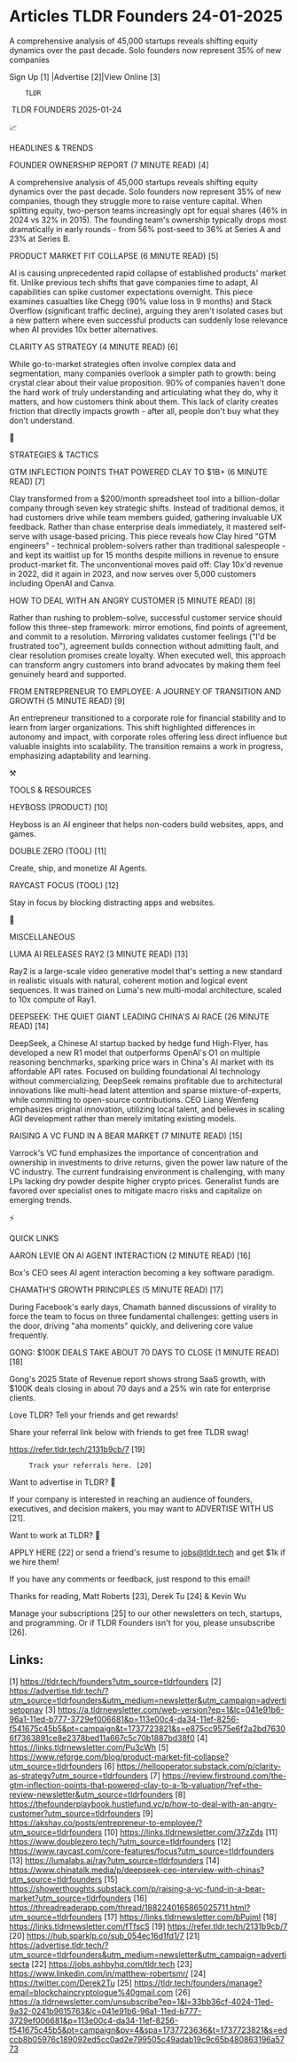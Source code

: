 # Articles TLDR Founders 24-01-2025

A comprehensive analysis of 45,000 startups reveals shifting equity
dynamics over the past decade. Solo founders now represent 35% of new
companies ‌ ‌ ‌ ‌ ‌ ‌ ‌ ‌ ‌ ‌ ‌ ‌ ‌ ‌ ‌ ‌ ‌ ‌ ‌ ‌ ‌ ‌ ‌ ‌ ‌ ‌  ‌ ‌ ‌ ‌ ‌ ‌ ‌ ‌ ‌ ‌ ‌ ‌ ‌ ‌ ‌ ‌ ‌ ‌ ‌ ‌ ‌ ‌ ‌ ‌ ‌ ‌ 


 Sign Up [1] |Advertise [2]|View Online [3] 

		TLDR 

 TLDR FOUNDERS 2025-01-24

📈 

HEADLINES & TRENDS

 FOUNDER OWNERSHIP REPORT (7 MINUTE READ) [4] 

 A comprehensive analysis of 45,000 startups reveals shifting equity
dynamics over the past decade. Solo founders now represent 35% of new
companies, though they struggle more to raise venture capital. When
splitting equity, two-person teams increasingly opt for equal shares
(46% in 2024 vs 32% in 2015). The founding team's ownership typically
drops most dramatically in early rounds - from 56% post-seed to 36% at
Series A and 23% at Series B. 

 PRODUCT MARKET FIT COLLAPSE (6 MINUTE READ) [5] 

 AI is causing unprecedented rapid collapse of established products'
market fit. Unlike previous tech shifts that gave companies time to
adapt, AI capabilities can spike customer expectations overnight. This
piece examines casualties like Chegg (90% value loss in 9 months) and
Stack Overflow (significant traffic decline), arguing they aren't
isolated cases but a new pattern where even successful products can
suddenly lose relevance when AI provides 10x better alternatives. 

 CLARITY AS STRATEGY (4 MINUTE READ) [6] 

 While go-to-market strategies often involve complex data and
segmentation, many companies overlook a simpler path to growth: being
crystal clear about their value proposition. 90% of companies haven't
done the hard work of truly understanding and articulating what they
do, why it matters, and how customers think about them. This lack of
clarity creates friction that directly impacts growth - after all,
people don't buy what they don't understand. 

🧠 

STRATEGIES & TACTICS

 GTM INFLECTION POINTS THAT POWERED CLAY TO $1B+ (6 MINUTE READ) [7] 

 Clay transformed from a $200/month spreadsheet tool into a
billion-dollar company through seven key strategic shifts. Instead of
traditional demos, it had customers drive while team members guided,
gathering invaluable UX feedback. Rather than chase enterprise deals
immediately, it mastered self-serve with usage-based pricing. This
piece reveals how Clay hired "GTM engineers" - technical
problem-solvers rather than traditional salespeople - and kept its
waitlist up for 15 months despite millions in revenue to ensure
product-market fit. The unconventional moves paid off: Clay 10x'd
revenue in 2022, did it again in 2023, and now serves over 5,000
customers including OpenAI and Canva. 

 HOW TO DEAL WITH AN ANGRY CUSTOMER (5 MINUTE READ) [8] 

 Rather than rushing to problem-solve, successful customer service
should follow this three-step framework: mirror emotions, find points
of agreement, and commit to a resolution. Mirroring validates customer
feelings ("I'd be frustrated too"), agreement builds connection
without admitting fault, and clear resolution promises create loyalty.
When executed well, this approach can transform angry customers into
brand advocates by making them feel genuinely heard and supported. 

 FROM ENTREPRENEUR TO EMPLOYEE: A JOURNEY OF TRANSITION AND GROWTH (5
MINUTE READ) [9] 

 An entrepreneur transitioned to a corporate role for financial
stability and to learn from larger organizations. This shift
highlighted differences in autonomy and impact, with corporate roles
offering less direct influence but valuable insights into scalability.
The transition remains a work in progress, emphasizing adaptability
and learning. 

⚒️ 

TOOLS & RESOURCES

 HEYBOSS (PRODUCT) [10] 

 Heyboss is an AI engineer that helps non-coders build websites, apps,
and games. 

 DOUBLE ZERO (TOOL) [11] 

 Create, ship, and monetize AI Agents. 

 RAYCAST FOCUS (TOOL) [12] 

 Stay in focus by blocking distracting apps and websites. 

🎁 

MISCELLANEOUS

 LUMA AI RELEASES RAY2 (3 MINUTE READ) [13] 

 Ray2 is a large-scale video generative model that's setting a new
standard in realistic visuals with natural, coherent motion and
logical event sequences. It was trained on Luma's new multi-modal
architecture, scaled to 10x compute of Ray1. 

 DEEPSEEK: THE QUIET GIANT LEADING CHINA'S AI RACE (26 MINUTE READ)
[14] 

 DeepSeek, a Chinese AI startup backed by hedge fund High-Flyer, has
developed a new R1 model that outperforms OpenAI's O1 on multiple
reasoning benchmarks, sparking price wars in China's AI market with
its affordable API rates. Focused on building foundational AI
technology without commercializing, DeepSeek remains profitable due to
architectural innovations like multi-head latent attention and sparse
mixture-of-experts, while committing to open-source contributions. CEO
Liang Wenfeng emphasizes original innovation, utilizing local talent,
and believes in scaling AGI development rather than merely imitating
existing models. 

 RAISING A VC FUND IN A BEAR MARKET (7 MINUTE READ) [15] 

 Varrock's VC fund emphasizes the importance of concentration and
ownership in investments to drive returns, given the power law nature
of the VC industry. The current fundraising environment is
challenging, with many LPs lacking dry powder despite higher crypto
prices. Generalist funds are favored over specialist ones to mitigate
macro risks and capitalize on emerging trends. 

⚡ 

QUICK LINKS

 AARON LEVIE ON AI AGENT INTERACTION (2 MINUTE READ) [16] 

 Box's CEO sees AI agent interaction becoming a key software paradigm.


 CHAMATH'S GROWTH PRINCIPLES (5 MINUTE READ) [17] 

 During Facebook's early days, Chamath banned discussions of virality
to force the team to focus on three fundamental challenges: getting
users in the door, driving "aha moments" quickly, and delivering core
value frequently. 

 GONG: $100K DEALS TAKE ABOUT 70 DAYS TO CLOSE (1 MINUTE READ) [18] 

 Gong's 2025 State of Revenue report shows strong SaaS growth, with
$100K deals closing in about 70 days and a 25% win rate for enterprise
clients. 

Love TLDR? Tell your friends and get rewards!

 Share your referral link below with friends to get free TLDR swag! 

 https://refer.tldr.tech/2131b9cb/7 [19] 

		 Track your referrals here. [20] 

Want to advertise in TLDR? 📰

 If your company is interested in reaching an audience of founders,
executives, and decision makers, you may want to ADVERTISE WITH US
[21]. 

Want to work at TLDR? 💼

 APPLY HERE [22] or send a friend's resume to jobs@tldr.tech and get
$1k if we hire them! 

 If you have any comments or feedback, just respond to this email! 

Thanks for reading, 
Matt Roberts [23], Derek Tu [24] & Kevin Wu 

 Manage your subscriptions [25] to our other newsletters on tech,
startups, and programming. Or if TLDR Founders isn't for you, please
unsubscribe [26]. 

 

Links:
------
[1] https://tldr.tech/founders?utm_source=tldrfounders
[2] https://advertise.tldr.tech/?utm_source=tldrfounders&utm_medium=newsletter&utm_campaign=advertisetopnav
[3] https://a.tldrnewsletter.com/web-version?ep=1&lc=041e91b6-96a1-11ed-b777-3729ef006681&p=113e00c4-da34-11ef-8256-f541675c45b5&pt=campaign&t=1737723821&s=e875cc9575e6f2a2bd76306f7363891ce8e2378bed11a667c5c70b1887bd38f0
[4] https://links.tldrnewsletter.com/Pu3cWh
[5] https://www.reforge.com/blog/product-market-fit-collapse?utm_source=tldrfounders
[6] https://hellooperator.substack.com/p/clarity-as-strategy?utm_source=tldrfounders
[7] https://review.firstround.com/the-gtm-inflection-points-that-powered-clay-to-a-1b-valuation/?ref=the-review-newsletter&utm_source=tldrfounders
[8] https://thefounderplaybook.hustlefund.vc/p/how-to-deal-with-an-angry-customer?utm_source=tldrfounders
[9] https://akshay.co/posts/entrepreneur-to-employee/?utm_source=tldrfounders
[10] https://links.tldrnewsletter.com/37zZds
[11] https://www.doublezero.tech/?utm_source=tldrfounders
[12] https://www.raycast.com/core-features/focus?utm_source=tldrfounders
[13] https://lumalabs.ai/ray?utm_source=tldrfounders
[14] https://www.chinatalk.media/p/deepseek-ceo-interview-with-chinas?utm_source=tldrfounders
[15] https://showerthoughts.substack.com/p/raising-a-vc-fund-in-a-bear-market?utm_source=tldrfounders
[16] https://threadreaderapp.com/thread/1882240165865025711.html?utm_source=tldrfounders
[17] https://links.tldrnewsletter.com/bPujmI
[18] https://links.tldrnewsletter.com/fTfscS
[19] https://refer.tldr.tech/2131b9cb/7
[20] https://hub.sparklp.co/sub_054ec16d1fd1/7
[21] https://advertise.tldr.tech/?utm_source=tldrfounders&utm_medium=newsletter&utm_campaign=advertisecta
[22] https://jobs.ashbyhq.com/tldr.tech
[23] https://www.linkedin.com/in/matthew-robertsmr/
[24] https://twitter.com/Derek2Tu
[25] https://tldr.tech/founders/manage?email=blockchaincryptologue%40gmail.com
[26] https://a.tldrnewsletter.com/unsubscribe?ep=1&l=33bb36cf-4024-11ed-9a32-0241b9615763&lc=041e91b6-96a1-11ed-b777-3729ef006681&p=113e00c4-da34-11ef-8256-f541675c45b5&pt=campaign&pv=4&spa=1737723636&t=1737723821&s=edccb8b05976c189092ed5cc0ad2e799505c49adab19c9c65b480863196a5773
